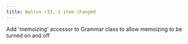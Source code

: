 ```yaml
---
title: Walrus r33, 1 item changed
---
```


Add 'memoizing' accessor to Grammar class to allow memoizing to be turned on and off
